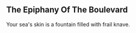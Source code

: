 The Epiphany Of The Boulevard
-----------------------------
Your sea's skin is a fountain filled with frail knave.  
